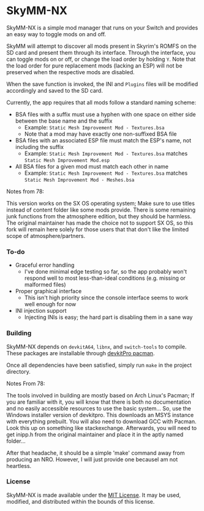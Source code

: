 # SkyMM-NX

SkyMM-NX is a simple mod manager that runs on your Switch and provides an easy way to toggle mods on
and off.

SkyMM will attempt to discover all mods present in Skyrim's ROMFS on the SD card and present them through its interface.
Through the interface, you can toggle mods on or off, or change the load order by holding `Y`. Note that the load order
for pure replacement mods (lacking an ESP) will not be preserved when the respective mods are disabled.

When the save function is invoked, the INI and `Plugins` files will be modified accordingly and saved to the SD card.

Currently, the app requires that all mods follow a standard naming scheme:

- BSA files with a suffix must use a hyphen with one space on either side between the base name and the suffix
  - Example: `Static Mesh Improvement Mod - Textures.bsa`
  - Note that a mod may have exactly one non-suffixed BSA file
- BSA files with an associated ESP file must match the ESP's name, not including the suffix
  - Example: `Static Mesh Improvement Mod - Textures.bsa` matches `Static Mesh Improvement Mod.esp`
- All BSA files for a given mod must match each other in name
  - Example: `Static Mesh Improvement Mod - Textures.bsa` matches `Static Mesh Improvement Mod - Meshes.bsa`

Notes from 78:

This version works on the SX OS operating system; Make sure to use titles instead of content folder like some mods provide. There is some remaining junk functions from the atmosphere edition, but they should be harmless. The original maintainer has made the choice not to support SX OS, so this fork will remain here solely for those users that that don't like the limited scope of atmosphere/partners.

### To-do

- Graceful error handling
  - I've done minimal edge testing so far, so the app probably won't respond well to most less-than-ideal
    conditions (e.g. missing or malformed files)
- Proper graphical interface
  - This isn't high priority since the console interface seems to work well enough for now
- INI injection support
  - Injecting INIs is easy; the hard part is disabling them in a sane way

### Building

SkyMM-NX depends on `devkitA64`, `libnx`, and `switch-tools` to compile. These packages are installable through
[devkitPro pacman](https://devkitpro.org/wiki/devkitPro_pacman).

Once all dependencies have been satisfied, simply run `make` in the project directory.

Notes From 78:

The tools involved in building are mostly based on Arch Linux's Pacman; If you are familiar with it, you will know that there is both no documentation and no easily accessible resources to use the basic system... So, use the Windows installer version of devkitpro. This downloads an MSYS instance with everything prebuilt. You will also need to download GCC with Pacman. Look this up on something like stackexchange. Afterwards, you will need to get inipp.h from the original maintainer and place it in the aptly named folder...

After that headache, it should be a simple 'make' command away from producing an NRO. However, I will just provide one becauseI am not heartless.

### License

SkyMM-NX is made available under the
[MIT License](https://github.com/caseif/SkyrimNXModManager/blob/master/LICENSE). It may be used, modified, and
distributed within the bounds of this license.
